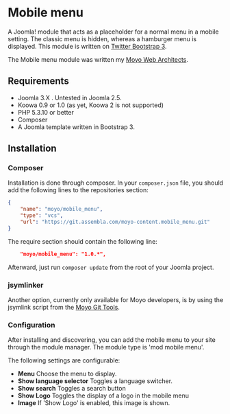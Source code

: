 # Mobile menu

A Joomla! module that acts as a placeholder for a normal menu in a mobile setting. The classic menu is hidden, whereas a
hamburger menu is displayed. This module is written on [Twitter Bootstrap 3](http://getbootstrap.com).

The Mobile menu module was written my [Moyo Web Architects](http://moyoweb.nl).

## Requirements

* Joomla 3.X . Untested in Joomla 2.5.
* Koowa 0.9 or 1.0 (as yet, Koowa 2 is not supported)
* PHP 5.3.10 or better
* Composer
* A Joomla template written in Bootstrap 3.

## Installation

### Composer

Installation is done through composer. In your `composer.json` file, you should add the following lines to the repositories
section:

```json
{
    "name": "moyo/mobile_menu",
    "type": "vcs",
    "url": "https://git.assembla.com/moyo-content.mobile_menu.git"
}
```

The require section should contain the following line:

```json
    "moyo/mobile_menu": "1.0.*",
```

Afterward, just run `composer update` from the root of your Joomla project.

### jsymlinker

Another option, currently only available for Moyo developers, is by using the jsymlink script from the [Moyo Git
Tools](https://github.com/derjoachim/moyo-git-tools).

### Configuration

After installing and discovering, you can add the mobile menu to your site through the module manager. The module type
is 'mod mobile menu'.

The following settings are configurable:

* **Menu** Choose the menu to display.
* **Show language selector** Toggles a language switcher.
* **Show search** Toggles a search button
* **Show Logo** Toggles the display of a logo in the mobile menu
* **Image** If 'Show Logo' is enabled, this image is shown.

